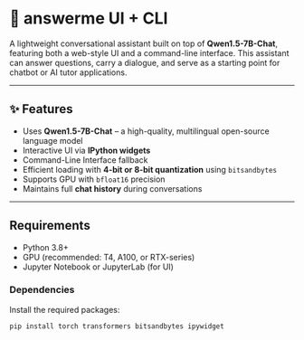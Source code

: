 # 🤖 answerme UI + CLI

A lightweight conversational assistant built on top of **Qwen1.5-7B-Chat**, featuring both a web-style UI and a command-line interface. This assistant can answer questions, carry a dialogue, and serve as a starting point for chatbot or AI tutor applications.

---

## ✨ Features

- Uses **Qwen1.5-7B-Chat** – a high-quality, multilingual open-source language model
- Interactive UI via **IPython widgets**
- Command-Line Interface fallback
- Efficient loading with **4-bit or 8-bit quantization** using `bitsandbytes`
- Supports GPU with `bfloat16` precision
- Maintains full **chat history** during conversations

---

## Requirements

- Python 3.8+
- GPU (recommended: T4, A100, or RTX-series)
- Jupyter Notebook or JupyterLab (for UI)

### Dependencies

Install the required packages:

```bash
pip install torch transformers bitsandbytes ipywidget


